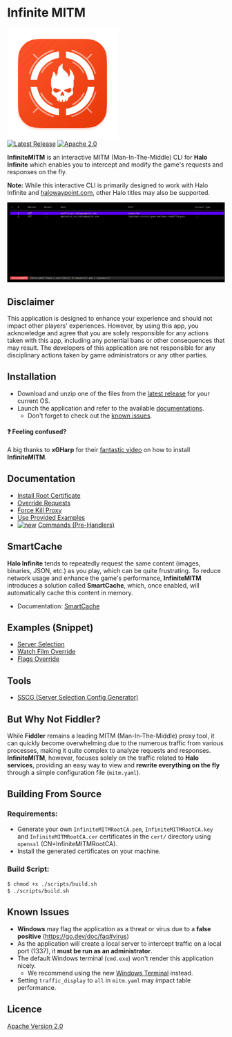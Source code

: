 # Infinite MITM

<p>
    <img alt="InfiniteMITM" title="InfiniteMITM" src="./assets/logo.png" width="256">
    <br>
    <a href="https://github.com/Alexis-Bize/InfiniteMITM/releases"><img src="https://img.shields.io/github/v/release/Alexis-Bize/InfiniteMITM?include_prereleases&v=3" alt="Latest Release"></a>
    <a href="https://www.apache.org/licenses/LICENSE-2.0"><img src="https://img.shields.io/badge/License-Apache_2.0-blue.svg" alt="Apache 2.0"></a>
</p>

**InfiniteMITM** is an interactive MITM (Man-In-The-Middle) CLI for **Halo Infinite** which enables you to intercept and modify the game's requests and responses on the fly.

**Note:** While this interactive CLI is primarily designed to work with Halo Infinite and [halowaypoint.com](https://www.halowaypoint.com), other Halo titles may also be supported.

<img alt="InfiniteMITM CLI" title="InfiniteMITM CLI" src="./assets/preview.gif?v=3" width="800" />

## Disclaimer

This application is designed to enhance your experience and should not impact other players' experiences. However, by using this app, you acknowledge and agree that you are solely responsible for any actions taken with this app, including any potential bans or other consequences that may result. The developers of this application are not responsible for any disciplinary actions taken by game administrators or any other parties.

## Installation

-   Download and unzip one of the files from the [latest release](https://github.com/Alexis-Bize/InfiniteMITM/releases/latest) for your current OS.
-   Launch the application and refer to the available [documentations](/docs).
    -   Don't forget to check out the [known issues](#known-issues).

#### ❓ Feeling confused?

A big thanks to **xGHarp** for their [fantastic video](https://www.youtube.com/watch?v=tU8cdZ0SkYY) on how to install **InfiniteMITM**.

## Documentation

-   [Install Root Certificate](/docs/Install-Root-Certificate.md)
-   [Override Requests](/docs/Override-Requests.md)
-   [Force Kill Proxy](/docs/Force-Kill-Proxy.md)
-   [Use Provided Examples](/docs/Use-Provided-Examples.md)
-   [<img src="https://img.shields.io/badge/new-FF6F6D" alt="new">](/docs/Commands.md) [Commands (Pre-Handlers)](/docs/Commands.md)

## SmartCache

**Halo Infinite** tends to repeatedly request the same content (images, binaries, JSON, etc.) as you play, which can be quite frustrating. To reduce network usage and enhance the game's performance, **InfiniteMITM** introduces a solution called **SmartCache**, which, once enabled, will automatically cache this content in memory.

-   Documentation: [SmartCache](/docs/SmartCache.md)

## Examples (Snippet)

-   [Server Selection](/examples/server-selection)
-   [Watch Film Override](/examples/watch-film-override)
-   [Flags Override](/examples/flags-override)

## Tools

-   [SSCG (Server Selection Config Generator)](/tools/sscg)

## But Why Not Fiddler?

While **Fiddler** remains a leading MITM (Man-In-The-Middle) proxy tool, it can quickly become overwhelming due to the numerous traffic from various processes, making it quite complex to analyze requests and responses. **InfiniteMITM**, however, focuses solely on the traffic related to **Halo services**, providing an easy way to view and **rewrite everything on the fly** through a simple configuration file (`mitm.yaml`).

## Building From Source

### Requirements:

-   Generate your own `InfiniteMITMRootCA.pem`, `InfiniteMITMRootCA.key` and `InfiniteMITMRootCA.cer` certificates in the `cert/` directory using `openssl` (CN=InfiniteMITMRootCA).
-   Install the generated certificates on your machine.

### Build Script:

```shell
$ chmod +x ./scripts/build.sh
$ ./scripts/build.sh
```

## Known Issues

-   **Windows** may flag the application as a threat or virus due to a **false positive** (https://go.dev/doc/faq#virus)
-   As the application will create a local server to intercept traffic on a local port (1337), it **must be run as an administrator**.
-   The default Windows terminal (`cmd.exe`) won't render this application nicely.
    -   We recommend using the new [Windows Terminal](https://www.microsoft.com/p/windows-terminal-preview/9n0dx20hk701) instead.
-   Setting `traffic_display` to `all` in `mitm.yaml` may impact table performance.

## Licence

[Apache Version 2.0](/LICENCE)
